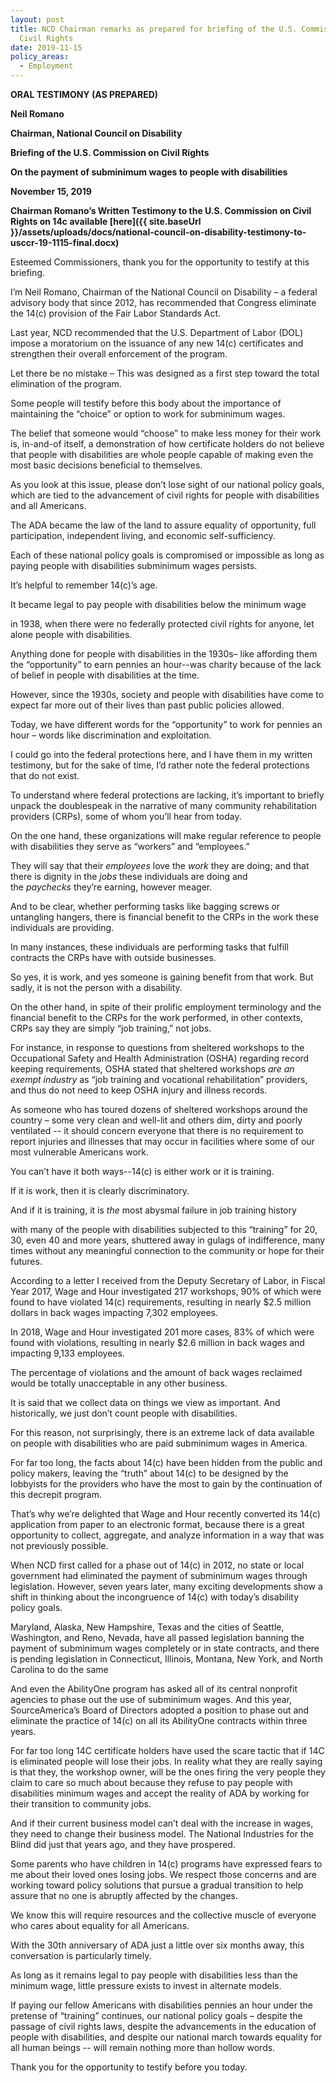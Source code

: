 ```yaml
---
layout: post
title: NCD Chairman remarks as prepared for briefing of the U.S. Commission on
  Civil Rights
date: 2019-11-15
policy_areas:
  - Employment
---
```

**ORAL TESTIMONY (AS PREPARED)**

**Neil Romano**

**Chairman, National Council on Disability**

**Briefing of the U.S. Commission on Civil Rights**

**On the payment of subminimum wages to people with disabilities**

**November 15, 2019**

**Chairman Romano’s Written Testimony to the U.S. Commission on Civil Rights on 14c available [here]({{ site.baseUrl }}/assets/uploads/docs/national-council-on-disability-testimony-to-usccr-19-1115-final.docx)**

Esteemed Commissioners, thank you for the opportunity to testify at this briefing.

I’m Neil Romano, Chairman of the National Council on Disability – a federal advisory body that since 2012, has recommended that Congress eliminate the 14(c) provision of the Fair Labor Standards Act.

Last year, NCD recommended that the U.S. Department of Labor (DOL) impose a moratorium on the issuance of any new 14(c) certificates and strengthen their overall enforcement of the program.

Let there be no mistake – This was designed as a first step toward the total elimination of the program.

Some people will testify before this body about the importance of maintaining the “choice” or option to work for subminimum wages.

The belief that someone would “choose” to make less money for their work is, in-and-of itself, a demonstration of how certificate holders do not believe that people with disabilities are whole people capable of making even the most basic decisions beneficial to themselves.

As you look at this issue, please don’t lose sight of our national policy goals, which are tied to the advancement of civil rights for people with disabilities and all Americans.

The ADA became the law of the land to assure equality of opportunity, full participation, independent living, and economic self-sufficiency.

Each of these national policy goals is compromised or impossible as long as paying people with disabilities subminimum wages persists.

It’s helpful to remember 14(c)’s age.

It became legal to pay people with disabilities below the minimum wage

in 1938, when there were no federally protected civil rights for anyone, let alone people with disabilities.

Anything done for people with disabilities in the 1930s– like affording them the “opportunity” to earn pennies an hour--was charity because of the lack of belief in people with disabilities at the time.

However, since the 1930s, society and people with disabilities have come to expect far more out of their lives than past public policies allowed.

Today, we have different words for the “opportunity” to work for pennies an hour – words like discrimination and exploitation.

I could go into the federal protections here, and I have them in my written testimony, but for the sake of time, I’d rather note the federal protections that do not exist.

To understand where federal protections are lacking, it’s important to briefly unpack the doublespeak in the narrative of many community rehabilitation providers (CRPs), some of whom you’ll hear from today.

On the one hand, these organizations will make regular reference to people with disabilities they serve as “workers” and “employees.”

They will say that their *employees* love the *work* they are doing; and that there is dignity in the *jobs* these individuals are doing and the *paychecks* they’re earning, however meager.

And to be clear, whether performing tasks like bagging screws or untangling hangers, there is financial benefit to the CRPs in the work these individuals are providing.

In many instances, these individuals are performing tasks that fulfill contracts the CRPs have with outside businesses.

So yes, it is work, and yes someone is gaining benefit from that work. But sadly, it is not the person with a disability.

On the other hand, in spite of their prolific employment terminology and the financial benefit to the CRPs for the work performed, in other contexts, CRPs say they are simply “job training,” not jobs.

For instance, in response to questions from sheltered workshops to the Occupational Safety and Health Administration (OSHA) regarding record keeping requirements, OSHA stated that sheltered workshops *are an exempt industry* as “job training and vocational rehabilitation” providers, and thus do not need to keep OSHA injury and illness records.

As someone who has toured dozens of sheltered workshops around the country – some very clean and well-lit and others dim, dirty and poorly ventilated -- it should concern everyone that there is no requirement to report injuries and illnesses that may occur in facilities where some of our most vulnerable Americans work.

You can’t have it both ways--14(c) is either work or it is training.

If it is work, then it is clearly discriminatory.

And if it is training, it is *the* most abysmal failure in job training history

with many of the people with disabilities subjected to this “training” for 20, 30, even 40 and more years, shuttered away in gulags of indifference, many times without any meaningful connection to the community or hope for their futures.

According to a letter I received from the Deputy Secretary of Labor, in Fiscal Year 2017, Wage and Hour investigated 217 workshops, 90% of which were found to have violated 14(c) requirements, resulting in nearly $2.5 million dollars in back wages impacting 7,302 employees.

In 2018, Wage and Hour investigated 201 more cases, 83% of which were found with violations, resulting in nearly $2.6 million in back wages and impacting 9,133 employees.

The percentage of violations and the amount of back wages reclaimed would be totally unacceptable in any other business.

It is said that we collect data on things we view as important. And historically, we just don’t count people with disabilities.

For this reason, not surprisingly, there is an extreme lack of data available on people with disabilities who are paid subminimum wages in America.

For far too long, the facts about 14(c) have been hidden from the public and policy makers, leaving the “truth” about 14(c) to be designed by the lobbyists for the providers who have the most to gain by the continuation of this decrepit program.

That’s why we’re delighted that Wage and Hour recently converted its 14(c) application from paper to an electronic format, because there is a great opportunity to collect, aggregate, and analyze information in a way that was not previously possible.

When NCD first called for a phase out of 14(c) in 2012, no state or local government had eliminated the payment of subminimum wages through legislation. However, seven years later, many exciting developments show a shift in thinking about the incongruence of 14(c) with today’s disability policy goals.

Maryland, Alaska, New Hampshire, Texas and the cities of Seattle, Washington, and Reno, Nevada, have all passed legislation banning the payment of subminimum wages completely or in state contracts, and there is pending legislation in Connecticut, Illinois, Montana, New York, and North Carolina to do the same

And even the AbilityOne program has asked all of its central nonprofit agencies to phase out the use of subminimum wages. And this year, SourceAmerica’s Board of Directors adopted a position to phase out and eliminate the practice of 14(c) on all its AbilityOne contracts within three years.

For far too long 14C certificate holders have used the scare tactic that if 14C is eliminated people will lose their jobs. In reality what they are really saying is that they, the workshop owner, will be the ones firing the very people they claim to care so much about because they refuse to pay people with disabilities minimum wages and accept the reality of ADA by working for their transition to community jobs.

And if their current business model can’t deal with the increase in wages, they need to change their business model. The National Industries for the Blind did just that years ago, and they have prospered.

Some parents who have children in 14(c) programs have expressed fears to me about their loved ones losing jobs. We respect those concerns and are working toward policy solutions that pursue a gradual transition to help assure that no one is abruptly affected by the changes.

We know this will require resources and the collective muscle of everyone who cares about equality for all Americans.

With the 30th anniversary of ADA just a little over six months away, this conversation is particularly timely.

As long as it remains legal to pay people with disabilities less than the minimum wage, little pressure exists to invest in alternate models.

If paying our fellow Americans with disabilities pennies an hour under the pretense of “training” continues, our national policy goals – despite the passage of civil rights laws, despite the advancements in the education of people with disabilities, and despite our national march towards equality for all human beings -- will remain nothing more than hollow words.

Thank you for the opportunity to testify before you today.
